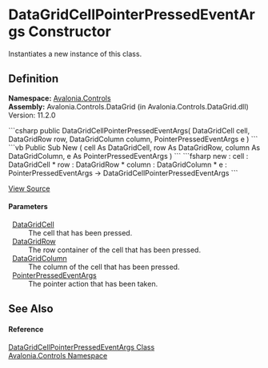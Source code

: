 # DataGridCellPointerPressedEventArgs Constructor


Instantiates a new instance of this class.



## Definition
**Namespace:** <a href="N_Avalonia_Controls">Avalonia.Controls</a>  
**Assembly:** Avalonia.Controls.DataGrid (in Avalonia.Controls.DataGrid.dll) Version: 11.2.0

<Tabs groupId="api-code-preview">
<TabItem value="csharp" label="C#">
```csharp
public DataGridCellPointerPressedEventArgs(
	DataGridCell cell,
	DataGridRow row,
	DataGridColumn column,
	PointerPressedEventArgs e
)
```
</TabItem>
<TabItem value="vb" label="VB">
```vb
Public Sub New ( 
	cell As DataGridCell,
	row As DataGridRow,
	column As DataGridColumn,
	e As PointerPressedEventArgs
)
```
</TabItem>
<TabItem value="fsharp" label="F#">
```fsharp
new : 
        cell : DataGridCell * 
        row : DataGridRow * 
        column : DataGridColumn * 
        e : PointerPressedEventArgs -> DataGridCellPointerPressedEventArgs
```
</TabItem>
</Tabs>



<a href="https://github.com/AvaloniaUI/Avalonia/tree/master/src/Avalonia.Controls.DataGrid/EventArgs.cs#L181" title="View the source code">View Source</a>



#### Parameters
<dl><dt>  <a href="T_Avalonia_Controls_DataGridCell">DataGridCell</a></dt><dd>The cell that has been pressed.</dd><dt>  <a href="T_Avalonia_Controls_DataGridRow">DataGridRow</a></dt><dd>The row container of the cell that has been pressed.</dd><dt>  <a href="T_Avalonia_Controls_DataGridColumn">DataGridColumn</a></dt><dd>The column of the cell that has been pressed.</dd><dt>  <a href="T_Avalonia_Input_PointerPressedEventArgs">PointerPressedEventArgs</a></dt><dd>The pointer action that has been taken.</dd></dl>

## See Also


#### Reference
<a href="T_Avalonia_Controls_DataGridCellPointerPressedEventArgs">DataGridCellPointerPressedEventArgs Class</a>  
<a href="N_Avalonia_Controls">Avalonia.Controls Namespace</a>  
